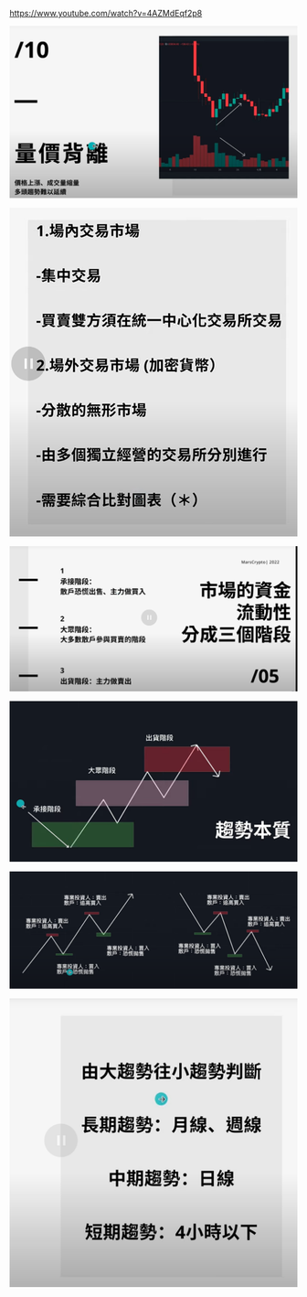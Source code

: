 https://www.youtube.com/watch?v=4AZMdEqf2p8


![](../../assets/Pasted%20image%2020240509180848.png)

![](../../assets/Pasted%20image%2020240509181336.png)




![](../../assets/Pasted%20image%2020240509183031.png)

![](../../assets/Pasted%20image%2020240509183237.png)

![](../../assets/Pasted%20image%2020240509183411.png)

![](../../assets/Pasted%20image%2020240509183725.png)